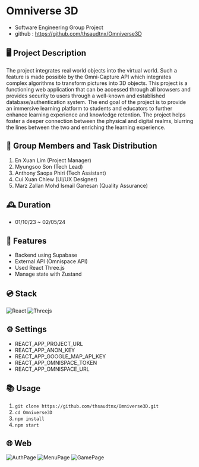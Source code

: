 # Omniverse 3D
- Software Engineering Group Project
- github : https://github.com/thsaudtnx/Omniverse3D


## 🖥️ Project Description
The project integrates real world objects into the virtual world. Such a feature is made possible by the Omni-Capture API which integrates complex algorithms to transform pictures into 3D objects. This project is a functioning web application that can be accessed through all browsers and provides security to users through a well-known and established database/authentication system. The end goal of the project is to provide an immersive learning platform to students and educators to further enhance learning experience and knowledge retention. The project helps foster a deeper connection between the physical and digital realms, blurring the lines between the two and enriching the learning experience.

## 👥 Group Members and Task Distribution
1. En Xuan Lim (Project Manager)
2. Myungsoo Son (Tech Lead)
3. Anthony Saopa Phiri (Tech Assistant)
4. Cui Xuan Chiew (UI/UX Designer)
5. Marz Zallan Mohd Ismail Ganesan (Quality Assurance)

## 🕰️ Duration
* 01/10/23 ~ 02/05/24

## 📌 Features
- Backend using Supabase
- External API (Omnispace API)
- Used React Three.js
- Manage state with Zustand

## 💿 Stack
![React](https://img.shields.io/badge/react-%2320232a.svg?style=for-the-badge&logo=react&logoColor=%2361DAFB)
![Threejs](https://img.shields.io/badge/threejs-black?style=for-the-badge&logo=three.js&logoColor=white)

## ⚙️ Settings
- REACT_APP_PROJECT_URL
- REACT_APP_ANON_KEY
- REACT_APP_GOOGLE_MAP_API_KEY
- REACT_APP_OMNISPACE_TOKEN
- REACT_APP_OMNISPACE_URL

## 📚 Usage
1. ``` git clone https://github.com/thsaudtnx/Omniverse3D.git ```
2. ``` cd Omniverse3D ```
3. ``` npm install ```
4. ``` npm start ```

## 🌐 Web
![AuthPage](https://github.com/thsaudtnx/Omniverse3D/assets/79046791/85e810bb-9e39-4382-bca1-7ab2ad9c1f58)
![MenuPage](https://github.com/thsaudtnx/Omniverse3D/assets/79046791/662234db-f84c-4571-b9b6-5cc98b1a4eef)
![GamePage](https://github.com/thsaudtnx/Omniverse3D/assets/79046791/47296913-da01-45e9-b006-a11e0f21d683)